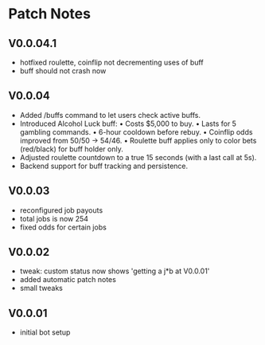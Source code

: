 # Patch Notes

## V0.0.04.1
- hotfixed roulette, coinflip not decrementing uses of buff
- buff should not crash now

## V0.0.04
- Added /buffs command to let users check active buffs.
- Introduced Alcohol Luck buff:
   • Costs $5,000 to buy.
   • Lasts for 5 gambling commands.
   • 6-hour cooldown before rebuy.
   • Coinflip odds improved from 50/50 → 54/46.
   • Roulette buff applies only to color bets (red/black) for buff holder only.
- Adjusted roulette countdown to a true 15 seconds (with a last call at 5s).
- Backend support for buff tracking and persistence.


## V0.0.03
- reconfigured job payouts
- total jobs is now 254
- fixed odds for certain jobs


## V0.0.02
- tweak: custom status now shows 'getting a j*b at V0.0.01'
- added automatic patch notes
- small tweaks

## V0.0.01
- initial bot setup
